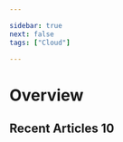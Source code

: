 ```yaml
---

sidebar: true
next: false
tags: ["Cloud"]

---
```


# Overview

## Recent Articles 10

<RecentArticlesContents/>




